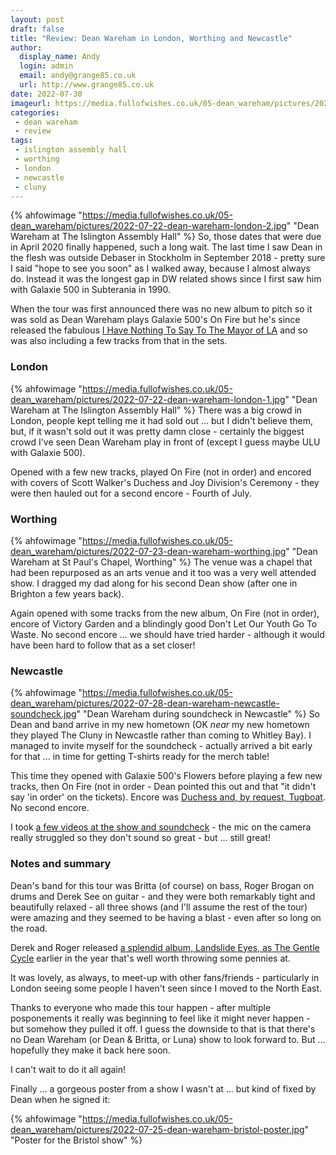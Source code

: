 ```yaml
---
layout: post
draft: false
title: "Review: Dean Wareham in London, Worthing and Newcastle"
author: 
  display_name: Andy
  login: admin
  email: andy@grange85.co.uk
  url: http://www.grange85.co.uk
date: 2022-07-30
imageurl: https://media.fullofwishes.co.uk/05-dean_wareham/pictures/2022-07-22-dean-wareham-london-2.jpg
categories:
 - dean wareham
 - review
tags:
 - islington assembly hall
 - worthing
 - london
 - newcastle 
 - cluny
---
```

{% ahfowimage "https://media.fullofwishes.co.uk/05-dean_wareham/pictures/2022-07-22-dean-wareham-london-2.jpg" "Dean Wareham at The Islington Assembly Hall" %}
So, those dates that were due in April 2020 finally happened, such a long wait. The last time I saw Dean in the flesh was outside Debaser in Stockholm in September 2018 - pretty sure I said "hope to see you soon" as I walked away, because I almost always do. Instead it was the longest gap in DW related shows since I first saw him with Galaxie 500 in Subterania in 1990.

When the tour was first announced there was no new album to pitch so it was sold as Dean Wareham plays Galaxie 500's On Fire but he's since released the fabulous [I Have Nothing To Say To The Mayor of LA](/database/dean-and-britta/dean-wareham-releases/dean-wareham-i-have-nothing-to-say-to-the-mayor-of-la/) and so was also including a few tracks from that in the sets.

### London
{% ahfowimage "https://media.fullofwishes.co.uk/05-dean_wareham/pictures/2022-07-22-dean-wareham-london-1.jpg" "Dean Wareham at The Islington Assembly Hall" %}
There was a big crowd in London, people kept telling me it had sold out ... but I didn't believe them, but, if it wasn't sold out it was pretty damn close - certainly the biggest crowd I've seen Dean Wareham play in front of (except I guess maybe ULU with Galaxie 500). 

Opened with a few new tracks, played On Fire (not in order) and encored with covers of Scott Walker's Duchess and Joy Division's Ceremony - they were then hauled out for a second encore - Fourth of July.

### Worthing
{% ahfowimage "https://media.fullofwishes.co.uk/05-dean_wareham/pictures/2022-07-23-dean-wareham-worthing.jpg" "Dean Wareham at St Paul's Chapel, Worthing" %}
The venue was a chapel that had been repurposed as an arts venue and it too was a very well attended show. I dragged my dad along for his second Dean show (after one in Brighton a few years back).

Again opened with some tracks from the new album, On Fire (not in order), encore of Victory Garden and a blindingly good Don't Let Our Youth Go To Waste. No second encore ... we should have tried harder - although it would have been hard to follow that as a set closer!

### Newcastle
{% ahfowimage "https://media.fullofwishes.co.uk/05-dean_wareham/pictures/2022-07-28-dean-wareham-newcastle-soundcheck.jpg" "Dean Wareham during soundcheck in Newcastle" %}
So Dean and band arrive in my new hometown (OK _near_ my new hometown they played The Cluny in Newcastle rather than coming to Whitley Bay). I managed to invite myself for the soundcheck - actually arrived a bit early for that ... in time for getting T-shirts ready for the merch table!

This time they opened with Galaxie 500's Flowers before playing a few new tracks, then On Fire (not in order - Dean pointed this out and that "it didn't say 'in order' on the tickets). Encore was [Duchess and, by request, Tugboat](https://youtu.be/A3cnN8q8gBE). No second encore.

I took [a few videos at the show and soundcheck](https://www.youtube.com/playlist?list=PLVUlJ8-T7PGas-brWq_8ffpJiP1kYGIcJi) - the mic on the camera really struggled so they don't sound so great - but ... still great!

### Notes and summary
Dean's band for this tour was Britta (of course) on bass, Roger Brogan on drums and Derek See on guitar - and they were both remarkably tight and beautifully relaxed - all three shows (and I'll assume the rest of the tour) were amazing and they seemed to be having a blast - even after so long on the road.

Derek and Roger released [a splendid album, Landslide Eyes, as The Gentle Cycle](https://thegentlecycle.bandcamp.com/album/landslide-eyes-2) earlier in the year that's well worth throwing some pennies at.

It was lovely, as always, to meet-up with other fans/friends - particularly in London seeing some people I haven't seen since I moved to the North East. 

Thanks to everyone who made this tour happen - after multiple posponements it really was beginning to feel like it might never happen - but somehow they pulled it off. I guess the downside to that is that there's no Dean Wareham (or Dean & Britta, or Luna) show to look forward to. But ... hopefully they make it back here soon.

I can't wait to do it all again!

Finally ... a gorgeous poster from a show I wasn't at ... but kind of fixed by Dean when he signed it:

{% ahfowimage "https://media.fullofwishes.co.uk/05-dean_wareham/pictures/2022-07-25-dean-wareham-bristol-poster.jpg" "Poster for the Bristol show" %}



